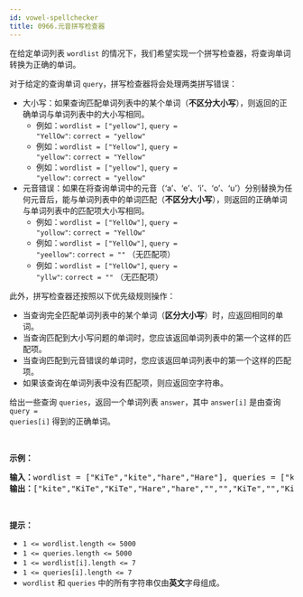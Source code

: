 ```yaml
---
id: vowel-spellchecker
title: 0966.元音拼写检查器
---
```

在给定单词列表 <code>wordlist</code> 的情况下，我们希望实现一个拼写检查器，将查询单词转换为正确的单词。

对于给定的查询单词 <code>query</code>，拼写检查器将会处理两类拼写错误：


- 大小写：如果查询匹配单词列表中的某个单词（**不区分大小写**），则返回的正确单词与单词列表中的大小写相同。
  - 例如：<code>wordlist = [&#34;yellow&#34;]</code>, <code>query = &#34;YellOw&#34;</code>: <code>correct = &#34;yellow&#34;</code>
  - 例如：<code>wordlist = [&#34;Yellow&#34;]</code>, <code>query = &#34;yellow&#34;</code>: <code>correct = &#34;Yellow&#34;</code>
  - 例如：<code>wordlist = [&#34;yellow&#34;]</code>, <code>query = &#34;yellow&#34;</code>: <code>correct = &#34;yellow&#34;</code>
- 元音错误：如果在将查询单词中的元音（‘a’、‘e’、‘i’、‘o’、‘u’）分别替换为任何元音后，能与单词列表中的单词匹配（**不区分大小写**），则返回的正确单词与单词列表中的匹配项大小写相同。
  - 例如：<code>wordlist = [&#34;YellOw&#34;]</code>, <code>query = &#34;yollow&#34;</code>: <code>correct = &#34;YellOw&#34;</code>
  - 例如：<code>wordlist = [&#34;YellOw&#34;]</code>, <code>query = &#34;yeellow&#34;</code>: <code>correct = &#34;&#34;</code> （无匹配项）
  - 例如：<code>wordlist = [&#34;YellOw&#34;]</code>, <code>query = &#34;yllw&#34;</code>: <code>correct = &#34;&#34;</code> （无匹配项）

此外，拼写检查器还按照以下优先级规则操作：


- 当查询完全匹配单词列表中的某个单词（**区分大小写**）时，应返回相同的单词。
- 当查询匹配到大小写问题的单词时，您应该返回单词列表中的第一个这样的匹配项。
- 当查询匹配到元音错误的单词时，您应该返回单词列表中的第一个这样的匹配项。
- 如果该查询在单词列表中没有匹配项，则应返回空字符串。

给出一些查询 <code>queries</code>，返回一个单词列表 <code>answer</code>，其中 <code>answer[i]</code> 是由查询 <code>query = queries[i]</code> 得到的正确单词。

 

**示例：**


<pre><strong>输入：</strong>wordlist = [&#34;KiTe&#34;,&#34;kite&#34;,&#34;hare&#34;,&#34;Hare&#34;], queries = [&#34;kite&#34;,&#34;Kite&#34;,&#34;KiTe&#34;,&#34;Hare&#34;,&#34;HARE&#34;,&#34;Hear&#34;,&#34;hear&#34;,&#34;keti&#34;,&#34;keet&#34;,&#34;keto&#34;]<br/><strong>输出：</strong>[&#34;kite&#34;,&#34;KiTe&#34;,&#34;KiTe&#34;,&#34;Hare&#34;,&#34;hare&#34;,&#34;&#34;,&#34;&#34;,&#34;KiTe&#34;,&#34;&#34;,&#34;KiTe&#34;]</pre>

 

**提示：**

- <code>1 &lt;= wordlist.length &lt;= 5000</code>
- <code>1 &lt;= queries.length &lt;= 5000</code>
- <code>1 &lt;= wordlist[i].length &lt;= 7</code>
- <code>1 &lt;= queries[i].length &lt;= 7</code>
- <code>wordlist</code> 和 <code>queries</code> 中的所有字符串仅由**英文**字母组成。